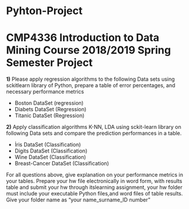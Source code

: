 # Pyhton-Project
<!DOCTYPE html>
<html lang="en">
<head>
    <meta charset="UTF-8">
    <meta name="viewport" content="width=device-width, initial-scale=1.0">
    <meta http-equiv="X-UA-Compatible" content="ie=edge">
  
</head>
<body>
    <h1>CMP4336 Introduction to Data Mining Course 2018/2019 Spring Semester  Project</h1>
    <p> <b>1)</b>  Please apply regression algorithms to the following Data sets using sckitlearn library of Python,  prepare a table of error percentages, and necessary performance metrics 
          </p>
                     <ul>
                       <li>Boston DataSet (regression)</li>
                        <li>Diabets DataSet (Regression)</li>
                        <li>Titanic DataSet  (Regression)</li>                        
    </ul>
                        



            
                
   <p> <b>2)</b>  Apply classification algorithms K-NN, LDA using sckit-learn library on following Data sets and compare the prediction performances in a table. 
                </p>
                <ul>  
                       <li> İris DataSet (Classification)</li>
                        <li> Digits DataSet (Classification)</li>
                        <li>  Wine DataSet (Classification)</li>    
                        <li> Breast-Cancer DataSet (Classification)</li>
                        </ul>
                        
                        

 
<p>For all questions above, give explanation on your performance metrics in your tables. Prepare your hw file electronically in word form, with results table and submit your hw through itslearning assignment, your hw folder must include your executable Python files,and word files of table results. Give your folder name as “your name_surname_ID number”
 </p>

    
</body>
</html>
